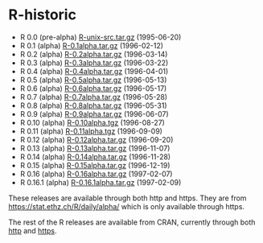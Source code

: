 # R-historic

* R 0.0 (pre-alpha) [R-unix-src.tar.gz](R-unix-src.tar.gz) (1995-06-20)
* R 0.1 (alpha) [R-0.1alpha.tar.gz](R-0.1alpha.tar.gz) (1996-02-12)
* R 0.2 (alpha) [R-0.2alpha.tar.gz](R-0.2alpha.tar.gz) (1996-03-14)
* R 0.3 (alpha) [R-0.3alpha.tar.gz](R-0.3alpha.tar.gz) (1996-03-22)
* R 0.4 (alpha) [R-0.4alpha.tar.gz](R-0.4alpha.tar.gz) (1996-04-01)
* R 0.5 (alpha) [R-0.5alpha.tar.gz](R-0.5alpha.tar.gz) (1996-05-13)
* R 0.6 (alpha) [R-0.6alpha.tar.gz](R-0.6alpha.tar.gz) (1996-05-17)
* R 0.7 (alpha) [R-0.7alpha.tar.gz](R-0.7alpha.tar.gz) (1996-05-28)
* R 0.8 (alpha) [R-0.8alpha.tar.gz](R-0.8alpha.tar.gz) (1996-05-31)
* R 0.9 (alpha) [R-0.9alpha.tar.gz](R-0.9alpha.tar.gz) (1996-06-07)
* R 0.10 (alpha) [R-0.10alpha.tgz](R-0.10alpha.tgz) (1996-08-27)
* R 0.11 (alpha) [R-0.11alpha.tgz](R-0.11alpha.tgz) (1996-09-09)
* R 0.12 (alpha) [R-0.12alpha.tar.gz](R-0.12alpha.tar.gz) (1996-09-20)
* R 0.13 (alpha) [R-0.13alpha.tar.gz](R-0.13alpha.tar.gz) (1996-11-07)
* R 0.14 (alpha) [R-0.14alpha.tar.gz](R-0.14alpha.tar.gz) (1996-11-28)
* R 0.15 (alpha) [R-0.15alpha.tar.gz](R-0.15alpha.tar.gz) (1996-12-19)
* R 0.16 (alpha) [R-0.16alpha.tar.gz](R-0.16alpha.tar.gz) (1997-02-07)
* R 0.16.1 (alpha) [R-0.16.1alpha.tar.gz](R-0.16.1alpha.tar.gz) (1997-02-09)

These releases are available through both http and https. They are
from <https://stat.ethz.ch/R/daily/alpha/> which is only available through https.

The rest of the R releases are available from CRAN, currently through both
[http](http://cran.r-project.org/src/base/) and
[https](https://cran.r-project.org/src/base/).
